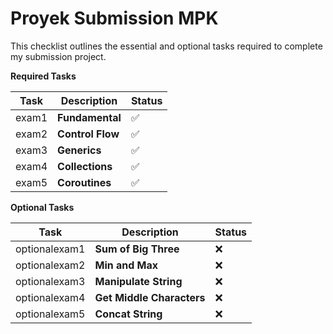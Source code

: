 # Proyek Submission MPK
This checklist outlines the essential and optional tasks required to complete my submission project.

**Required Tasks**

| Task | Description      | Status |
|---|------------------|--------|
| exam1 | **Fundamental**  | ✅      |
| exam2 | **Control Flow** | ✅        |
| exam3 | **Generics**     | ✅        |
| exam4 | **Collections**  | ✅        |
| exam5 | **Coroutines**   | ✅        |


**Optional Tasks**

| Task          | Description               | Status |
|---------------|---------------------------|---------|
| optionalexam1 | **Sum of Big Three**      | ❌         |
| optionalexam2         | **Min and Max**           | ❌         |
| optionalexam3         | **Manipulate String**     | ❌         |
| optionalexam4         | **Get Middle Characters** | ❌         |
| optionalexam5         | **Concat String**         | ❌         |